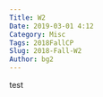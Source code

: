 ```yaml
---
Title: W2
Date: 2019-03-01 4:12
Category: Misc
Tags: 2018FallCP
Slug: 2018-Fall-W2
Author: bg2
---
```




<!-- PELICAN_END_SUMMARY -->

test

